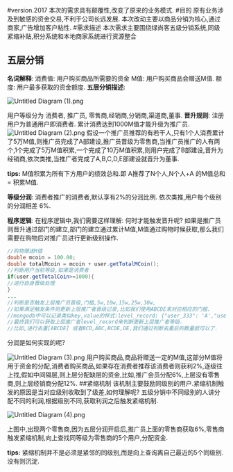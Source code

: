 #version.2017
本次的需求具有颠覆性,改变了原来的业务模式.
#目的
原有业务涉及到敏感的资金交易,不利于公司长远发展.
本次改动主要以商品分销为核心,通过商家,广告增加客户粘性.
#需求描述
本次需求主要围绕绿尚客五级分销系统,同级紧缩补贴,积分系统和本地商家系统进行资源整合

## 五层分销
**名词解释**:
消费值: 用户购买商品所需要的资金
M值: 用户购买商品会赠送M值.
额度: 用户最多获取的资金额度.
**五层分销描述**: 

![Untitled Diagram (1).png](http://upload-images.jianshu.io/upload_images/3243080-a2ffdc450856bbf1.png?imageMogr2/auto-orient/strip%7CimageView2/2/w/1240)

用户等级分为 消费者, 推广员, 零售商,经销商,分销商,渠道商,董事.
**晋升规则**: 
注册用户为普通用户即消费者.
累计消费达到1000M值才能升级为推广员.
![Untitled Diagram (2).png](http://upload-images.jianshu.io/upload_images/3243080-c57ccd99fba6ce36.png?imageMogr2/auto-orient/strip%7CimageView2/2/w/1240)
假设一个推广员推荐的有若干人,只有1个人消费累计了5万M值,则推广员完成了A部建设,推广员晋级为零售商,当推广员推广的人有两个,1个完成了5万M值积累,一个完成了10万M值积累,则用户完成了B部建设,晋升为经销商,依次类推,当推广者完成了A,B,C,D,E部建设就晋升为董事.

**tips:** M值积累为所有下方用户的绩效总和.即 A推荐了N个人,N个人+A 的M值总和 = 积累M值.

**等级分润**:
消费者推广的消费者,默认享有2%的分润比例.
依次类推,用户每个级别的分润相差 6%.

**程序逻辑**:
在程序逻辑中,我们需要这样理解:
何时才能触发晋升呢?
如果是推广员则晋升通过部门的建立,部门的建立通过累计M值,M值通过购物时候获取,那么我们需要在购物后对推广员进行更新级别操作.
```java
//购物赠送M值
double mcoin = 100.00;
double totalMcoin = mcoin + user.getTotalMCoin();
//判断用户当前等级,如果是消费者
if(user.getTotalCoin>=1000){
//进行自身晋级处理
}
...
//判断是否触发上层推广员晋级,门槛,5w,10w,15w,25w,30w,
//如果满足触发条件则更新上层推广者晋级记录,比如我们使用ABCDE来对应相应的门槛.
//mongodb中可以记录类似key,value的样式:level_record: {"user_333": 'A',"user_444": 'B',"user_533": 'A'}
//最终我们可以获取上层推广者level_record来判断更新上层推广者等级.
//比如,进行去重[ABCDE] 或者BCD,ABC,BCDE,DE,我们通过判断去重后的数量就可以了.
```
分润是如何实现的呢?

![Untitled Diagram (3).png](http://upload-images.jianshu.io/upload_images/3243080-dd17d77d594006ff.png?imageMogr2/auto-orient/strip%7CimageView2/2/w/1240)
用户购买商品,商品将赠送一定的M值,这部分M值将用于资金的分配,消费者购买商品,如果存在消费者推荐该消费者则获利2%,逐级往上找,假如中间隔层,则上层分配缺层的资金,比如,推广会员分配6%,上层没有零售商,则上层经销商分配12%.
##紧缩机制
该机制主要鼓励同级别的用户.紧缩机制触发的原因是当对应级别收取到了级差,如何理解呢? 五级分销中不同级别的人讲分配不同的利润,根据级别不同,获取利润之后触发紧缩机制.

![Untitled Diagram (4).png](http://upload-images.jianshu.io/upload_images/3243080-29b4514ed5ad20a6.png?imageMogr2/auto-orient/strip%7CimageView2/2/w/1240)

上图中,出现两个零售商,因为五层分润开启后,推广员上面的零售商获取6%,零售商触发紧缩机制,向上查找同等级为零售商的5个用户,分配资金.

**tips:** 紧缩机制并不是必须是紧邻的同级别,而是向上查询离自己最近的5个同级别.没有则沉淀. 


